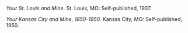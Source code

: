 *Your St. Louis and Mine*. St. Louis, MO: Self-published, 1937.

*Your Kansas City and Mine, 1850-1950*. Kansas City, MO: Self-published, 1950.
